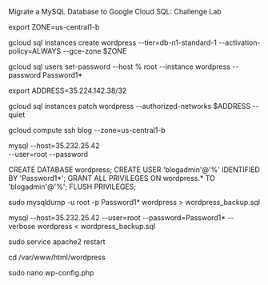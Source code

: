 Migrate a MySQL Database to Google Cloud SQL: Challenge Lab


export ZONE=us-central1-b


gcloud sql instances create wordpress --tier=db-n1-standard-1 --activation-policy=ALWAYS --gce-zone $ZONE


gcloud sql users set-password --host % root --instance wordpress --password Password1*


export ADDRESS=35.224.142.38/32


gcloud sql instances patch wordpress --authorized-networks $ADDRESS --quiet


gcloud compute ssh blog --zone=us-central1-b



mysql --host=35.232.25.42 \
    --user=root --password
  

CREATE DATABASE wordpress;
CREATE USER 'blogadmin'@'%' IDENTIFIED BY 'Password1*';
GRANT ALL PRIVILEGES ON wordpress.* TO 'blogadmin'@'%';
FLUSH PRIVILEGES;



sudo mysqldump -u root -p Password1* wordpress > wordpress_backup.sql



mysql --host=35.232.25.42 --user=root --password=Password1* --verbose wordpress < wordpress_backup.sql




sudo service apache2 restart


cd /var/www/html/wordpress



sudo nano wp-config.php 
